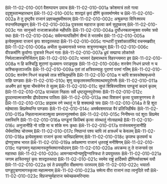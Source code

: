 BR-11-02-010-001  वैशम्पायन उवाच
BR-11-02-010-001a क्रोशमात्रं ततो गत्वा ददृशुस्तान्महारथान्
BR-11-02-010-001c शारद्वतं कृपं द्रौणिं कृतवर्माणमेव च
BR-11-02-010-002a ते तु दृष्ट्वैव राजानं प्रज्ञाचक्षुषमीश्वरम्
BR-11-02-010-002c अश्रुकण्ठा विनिःश्वस्य रुदन्तमिदमब्रुवन्
BR-11-02-010-003a पुत्रस्तव महाराज कृत्वा कर्म सुदुष्करम्
BR-11-02-010-003c गतः सानुचरो राजञ्शक्रलोकं महीपतिः
BR-11-02-010-004a दुर्योधनबलान्मुक्ता वयमेव त्रयो रथाः
BR-11-02-010-004c सर्वमन्यत्परिक्षीणं सैन्यं ते भरतर्षभ
BR-11-02-010-005a इत्येवमुक्त्वा राजानं कृपः शारद्वतस्तदा
BR-11-02-010-005c गान्धारीं पुत्रशोकार्तामिदं वचनमब्रवीत्
BR-11-02-010-006a अभीता युध्यमानास्ते घ्नन्तः शत्रुगणान्बहून्
BR-11-02-010-006c वीरकर्माणि कुर्वाणाः पुत्रास्ते निधनं गताः
BR-11-02-010-007a ध्रुवं सम्प्राप्य लोकांस्ते निर्मलाञ्शस्त्रनिर्जितान्
BR-11-02-010-007c भास्वरं देहमास्थाय विहरन्त्यमरा इव
BR-11-02-010-008a न हि कश्चिद्धि शूराणां युध्यमानः पराङ्मुखः
BR-11-02-010-008c शस्त्रेण निधनं प्राप्तो न च कश्चित्कृताञ्जलिः
BR-11-02-010-009a एतां तां क्षत्रियस्याहुः पुराणां परमां गतिम्
BR-11-02-010-009c शस्त्रेण निधनं सङ्ख्ये तान्न शोचितुमर्हसि
BR-11-02-010-010a न चापि शत्रवस्तेषामृध्यन्ते राज्ञि पाण्डवाः
BR-11-02-010-010c शृणु यत्कृतमस्माभिरश्वत्थामपुरोगमैः
BR-11-02-010-011a अधर्मेण हतं श्रुत्वा भीमसेनेन ते सुतम्
BR-11-02-010-011c सुप्तं शिबिरमाविश्य पाण्डूनां कदनं कृतम्
BR-11-02-010-012a पाञ्चाला निहताः सर्वे धृष्टद्युम्नपुरोगमाः
BR-11-02-010-012c द्रुपदस्यात्मजाश्चैव द्रौपदेयाश्च पातिताः
BR-11-02-010-013a तथा विशसनं कृत्वा पुत्रशत्रुगणस्य ते
BR-11-02-010-013c प्राद्रवाम रणे स्थातुं न हि शक्यामहे त्रयः
BR-11-02-010-014a ते हि शूरा महेष्वासाः क्षिप्रमेष्यन्ति पाण्डवाः
BR-11-02-010-014c अमर्षवशमापन्ना वैरं प्रतिजिहीर्षवः
BR-11-02-010-015a निहतानात्मजाञ्श्रुत्वा प्रमत्तान्पुरुषर्षभाः
BR-11-02-010-015c निनीषन्तः पदं शूराः क्षिप्रमेव यशस्विनि
BR-11-02-010-016a पाण्डूनां किल्बिषं कृत्वा संस्थातुं नोत्सहामहे
BR-11-02-010-016c अनुजानीहि नो राज्ञि मा च शोके मनः कृथाः
BR-11-02-010-017a राजंस्त्वमनुजानीहि धैर्यमातिष्ठ चोत्तमम्
BR-11-02-010-017c निष्ठान्तं पश्य चापि त्वं क्षत्रधर्मं च केवलम्
BR-11-02-010-018a इत्येवमुक्त्वा राजानं कृत्वा चाभिप्रदक्षिणम्
BR-11-02-010-018c कृपश्च कृतवर्मा च द्रोणपुत्रश्च भारत
BR-11-02-010-019a अवेक्षमाणा राजानं धृतराष्ट्रं मनीषिणम्
BR-11-02-010-019c गङ्गामनु महात्मानस्तूर्णमश्वानचोदयन्
BR-11-02-010-020a अपक्रम्य तु ते राजन्सर्व एव महारथाः
BR-11-02-010-020c आमन्त्र्यान्योन्यमुद्विग्नास्त्रिधा ते प्रययुस्ततः
BR-11-02-010-021a जगाम हास्तिनपुरं कृपः शारद्वतस्तदा
BR-11-02-010-021c स्वमेव राष्ट्रं हार्दिक्यो द्रौणिर्व्यासाश्रमं ययौ
BR-11-02-010-022a एवं ते प्रययुर्वीरा वीक्षमाणाः परस्परम्
BR-11-02-010-022c भयार्ताः पाण्डुपुत्राणामागस्कृत्वा महात्मनाम्
BR-11-02-010-023a समेत्य वीरा राजानं तदा त्वनुदिते रवौ
BR-11-02-010-023c विप्रजग्मुर्महाराज यथेच्छकमरिन्दमाः
